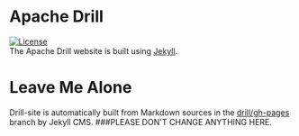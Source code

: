# Apache Drill
[![License](https://img.shields.io/badge/license-Apache--2.0-blue.svg)](http://www.apache.org/licenses/LICENSE-2.0)  
The Apache Drill website is built using [Jekyll](http://jekyllrb.com/).

# Leave Me Alone
Drill-site is automatically built from Markdown sources in the [drill/gh-pages](https://github.com/apache/drill/tree/gh-pages) branch by Jekyll CMS.
###PLEASE DON'T CHANGE ANYTHING HERE.
